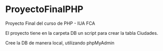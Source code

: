 # ProyectoFinalPHP
Proyecto Final del curso de PHP - IUA FCA

El proyecto tiene en la carpeta DB un script para crear la tabla Ciudades.

Cree la DB de manera local, utilizando phpMyAdmin
